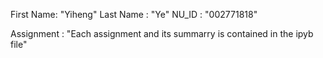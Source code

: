 First Name: "Yiheng"
Last Name : "Ye"
NU_ID : "002771818"


Assignment : "Each assignment and its summarry is contained in the ipyb file" 


